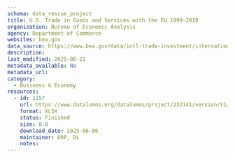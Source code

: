 ```yaml
---
schema: data_rescue_project 
title: U.S. Trade in Goods and Services with the EU 1999-2019
organization: Bureau of Economic Analysis
agency: Department of Commerce
websites: bea.gov
data_source: https://www.bea.gov/data/intl-trade-investment/international-trade-goods-and-services
description: 
last_modified: 2025-06-21
metadata_available: No
metadata_url: 
category:
  - Business & Economy 
resources:
  - id: 1157
    url: https://www.datalumos.org/datalumos/project/232141/version/V1/view
    format: XLSX
    status: Finished
    size: 0.0
    download_date: 2025-06-06
    maintainer: DRP, DL
    notes: 
---
```

